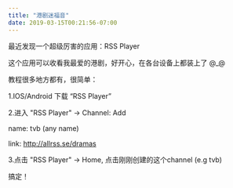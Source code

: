 ```yaml
---
title: "港剧迷福音"
date: 2019-03-15T00:21:56-07:00
---
```


最近发现一个超级厉害的应用：RSS Player

这个应用可以收看我最爱的港剧，好开心，在各台设备上都装上了 @_@

教程很多地方都有，很简单：

1.IOS/Android 下载 “RSS Player”

2.进入 "RSS Player" -> Channel: Add 
  
  name: tvb (any name)
  
  link: http://allrss.se/dramas

3.点击 "RSS Player" -> Home, 点击刚刚创建的这个channel (e.g tvb)

搞定！

